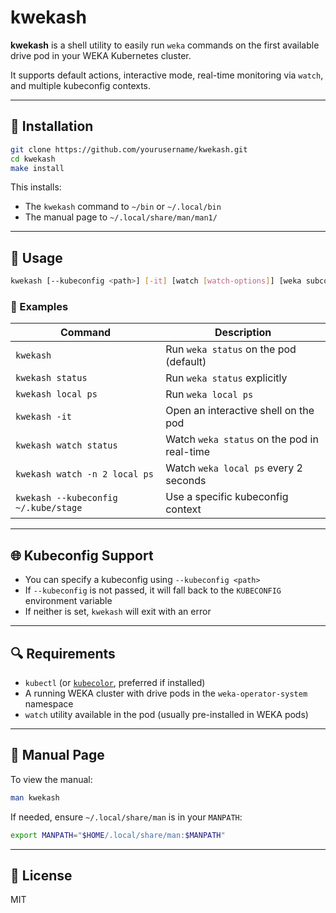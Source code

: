 # kwekash

**kwekash** is a shell utility to easily run `weka` commands on the first available drive pod in your WEKA Kubernetes cluster.

It supports default actions, interactive mode, real-time monitoring via `watch`, and multiple kubeconfig contexts.

---

## 🔧 Installation

```bash
git clone https://github.com/yourusername/kwekash.git
cd kwekash
make install
```

This installs:
- The `kwekash` command to `~/bin` or `~/.local/bin`
- The manual page to `~/.local/share/man/man1/`

---

## 🧰 Usage

```bash
kwekash [--kubeconfig <path>] [-it] [watch [watch-options]] [weka subcommand]
```

### 📘 Examples

| Command                                 | Description                                      |
|----------------------------------------|--------------------------------------------------|
| `kwekash`                               | Run `weka status` on the pod (default)          |
| `kwekash status`                        | Run `weka status` explicitly                    |
| `kwekash local ps`                      | Run `weka local ps`                             |
| `kwekash -it`                           | Open an interactive shell on the pod            |
| `kwekash watch status`                 | Watch `weka status` on the pod in real-time     |
| `kwekash watch -n 2 local ps`          | Watch `weka local ps` every 2 seconds           |
| `kwekash --kubeconfig ~/.kube/stage`   | Use a specific kubeconfig context               |

---

## 🌐 Kubeconfig Support

- You can specify a kubeconfig using `--kubeconfig <path>`
- If `--kubeconfig` is not passed, it will fall back to the `KUBECONFIG` environment variable
- If neither is set, `kwekash` will exit with an error

---

## 🔍 Requirements

- `kubectl` (or [`kubecolor`](https://github.com/hidetatz/kubecolor), preferred if installed)
- A running WEKA cluster with drive pods in the `weka-operator-system` namespace
- `watch` utility available in the pod (usually pre-installed in WEKA pods)

---

## 📖 Manual Page

To view the manual:

```bash
man kwekash
```

If needed, ensure `~/.local/share/man` is in your `MANPATH`:

```bash
export MANPATH="$HOME/.local/share/man:$MANPATH"
```

---

## 📝 License

MIT
